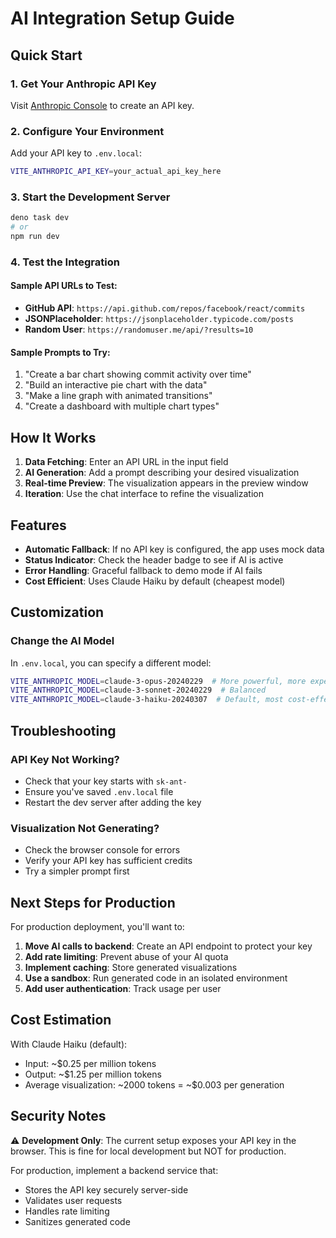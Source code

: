 # AI Integration Setup Guide

## Quick Start

### 1. Get Your Anthropic API Key
Visit [Anthropic Console](https://console.anthropic.com/settings/keys) to create an API key.

### 2. Configure Your Environment
Add your API key to `.env.local`:
```bash
VITE_ANTHROPIC_API_KEY=your_actual_api_key_here
```

### 3. Start the Development Server
```bash
deno task dev
# or
npm run dev
```

### 4. Test the Integration

#### Sample API URLs to Test:
- **GitHub API**: `https://api.github.com/repos/facebook/react/commits`
- **JSONPlaceholder**: `https://jsonplaceholder.typicode.com/posts`
- **Random User**: `https://randomuser.me/api/?results=10`

#### Sample Prompts to Try:
1. "Create a bar chart showing commit activity over time"
2. "Build an interactive pie chart with the data"
3. "Make a line graph with animated transitions"
4. "Create a dashboard with multiple chart types"

## How It Works

1. **Data Fetching**: Enter an API URL in the input field
2. **AI Generation**: Add a prompt describing your desired visualization
3. **Real-time Preview**: The visualization appears in the preview window
4. **Iteration**: Use the chat interface to refine the visualization

## Features

- **Automatic Fallback**: If no API key is configured, the app uses mock data
- **Status Indicator**: Check the header badge to see if AI is active
- **Error Handling**: Graceful fallback to demo mode if AI fails
- **Cost Efficient**: Uses Claude Haiku by default (cheapest model)

## Customization

### Change the AI Model
In `.env.local`, you can specify a different model:
```bash
VITE_ANTHROPIC_MODEL=claude-3-opus-20240229  # More powerful, more expensive
VITE_ANTHROPIC_MODEL=claude-3-sonnet-20240229  # Balanced
VITE_ANTHROPIC_MODEL=claude-3-haiku-20240307  # Default, most cost-effective
```

## Troubleshooting

### API Key Not Working?
- Check that your key starts with `sk-ant-`
- Ensure you've saved `.env.local` file
- Restart the dev server after adding the key

### Visualization Not Generating?
- Check the browser console for errors
- Verify your API key has sufficient credits
- Try a simpler prompt first

## Next Steps for Production

For production deployment, you'll want to:

1. **Move AI calls to backend**: Create an API endpoint to protect your key
2. **Add rate limiting**: Prevent abuse of your AI quota
3. **Implement caching**: Store generated visualizations
4. **Use a sandbox**: Run generated code in an isolated environment
5. **Add user authentication**: Track usage per user

## Cost Estimation

With Claude Haiku (default):
- Input: ~$0.25 per million tokens
- Output: ~$1.25 per million tokens
- Average visualization: ~2000 tokens = ~$0.003 per generation

## Security Notes

⚠️ **Development Only**: The current setup exposes your API key in the browser. This is fine for local development but NOT for production.

For production, implement a backend service that:
- Stores the API key securely server-side
- Validates user requests
- Handles rate limiting
- Sanitizes generated code